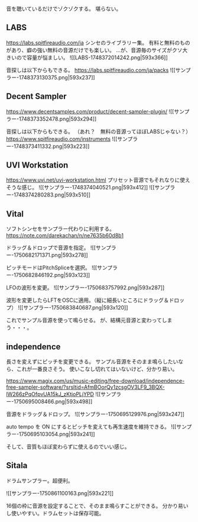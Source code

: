 音を聴いているだけでゾクゾクする。
堪らない。
## LABS
https://labs.spitfireaudio.com/ja
シンセのライブラリー集。
有料と無料のものがあり、癖の強い無料の音源だけでも楽しい。
…が、音源毎のサイズがクソ大きいので容量が悩ましい。
![[LABS-1748372014242.png|593x366]]

音探しは以下からもできる。
https://labs.spitfireaudio.com/ja/packs
![[サンプラー-1748373130375.png|593x237]]

## Decent Sampler
https://www.decentsamples.com/product/decent-sampler-plugin/
![[サンプラー-1748373352478.png|593x294]]

音探しは以下からもできる。
（あれ？　無料の音源ってほぼLABSじゃない？）
https://www.spitfireaudio.com/instruments
![[サンプラー-1748373411332.png|593x223]]

## UVI Workstation
https://www.uvi.net/uvi-workstation.html
プリセット音源でもそれなりに使えそうな感じ。
![[サンプラー-1748374040521.png|593x412]]
![[サンプラー-1748374280283.png|593x510]]

## Vital

ソフトシンセをサンプラー代わりに利用する。
https://note.com/darekachan/n/ne7635b60d8b1

ドラッグ＆ドロップで音源を指定。
![[サンプラー-1750682171371.png|593x278]]

ピッチモードはPitchSpliceを選択。
![[サンプラー-1750682846192.png|593x123]]

LFOの波形を変更。
![[サンプラー-1750683757992.png|593x287]]

波形を変更したらLFTをOSCに適用。（縦に細長いところにドラッグ＆ドロップ）
![[サンプラー-1750683840687.png|593x120]]

これでサンプル音源を使って鳴らせる。
が、結構元音源と変わってしまう・・・。

## independence

長さを変えずにピッチを変更できる。
サンプル音源をそのまま鳴らしたいなら、これが一番良さそう。
使いこなし切れてはいないけど、分かり易い。

https://www.magix.com/us/music-editing/free-download/independence-free-sampler-software/?srsltid=AfmBOorQy1zcsgOV3LF9_3BQX-lW266zPqOfpvUA15kJ_zKtjoPLjYPD
![[サンプラー-1750695008466.png|593x498]]

音源をドラッグ＆ドロップ。
![[サンプラー-1750695129976.png|593x247]]

auto tempo を ON にするとピッチを変えても再生速度を維持できる。
![[サンプラー-1750695103054.png|593x241]]

そして、音質もほぼ変わらずに使えるのでいい感じ。

## Sitala

ドラムサンプラー。超便利。

![[サンプラー-1750861100163.png|593x221]]

16個の枠に音源を設定することで、そのまま鳴らすことができる。
分かり易いし使いやすい。ドラムセットは保存可能。
